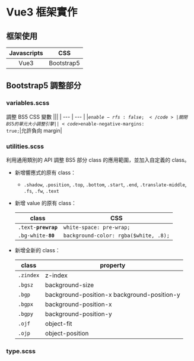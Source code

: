 # Vue3 框架實作

## 框架使用

| Javascripts | CSS |
| :---: | :---: |
| Vue3 | Bootstrap5 | 

## Bootstrap5 調整部分

### variables.scss

調整 BS5 CSS 變數
|||
| --- | --- |
|<code>$enable-rfs: false;</code>|關閉 BS5 的單元大小調整引擎|
|<code>$enable-negative-margins: true;</code>|允許負向 margin|



### utilities.scss

利用通用類別的 API 調整 BS5 部分 class 的應用範圍，並加入自定義的 class。

- 新增響應式的原有 class：

  - <code>.shadow</code>, <code>.position</code>, <code>.top</code>, <code>.bottom</code>, <code>.start</code>, <code>.end</code>, <code>.translate-middle</code>, <code>.fs</code>, <code>.fw</code>, <code>.text</code>

- 新增 value 的原有 class：

  | class | CSS |
  | --- | --- |
  |<code>.text-<strong>prewrap</strong></code>|<code>white-space: pre-wrap;</code>|
  |<code>.bg-white-<strong>80</strong></code>|<code>background-color: rgba($white, .8);</code>|

- 新增全新的 class：

  |class|property|
  | --- | --- |
  |<code>.zindex</code>|z-index|
  |<code>.bgsz</code>|background-size|
  |<code>.bgp</code>|background-position-x background-position-y|
  |<code>.bgpx</code>|background-position-x|
  |<code>.bgpy</code>|background-position-y|
  |<code>.ojf</code>|object-fit|
  |<code>.ojp</code>|object-position|

### type.scss